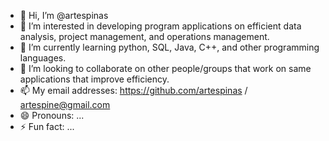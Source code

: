 - 👋 Hi, I’m @artespinas
- 👀 I’m interested in developing program applications on efficient data analysis, project management, and operations management.
- 🌱 I’m currently learning python, SQL, Java, C++, and other programming languages.
- 💞️ I’m looking to collaborate on other people/groups that work on same applications that improve efficiency.
- 📫 My email addresses: https://github.com/artespinas / artespine@gmail.com
- 😄 Pronouns: ...
- ⚡ Fun fact: ...

<!---
artespinas/artespinas is a ✨ special ✨ repository because its `README.md` (this file) appears on your GitHub profile.
You can click the Preview link to take a look at your changes.
--->

